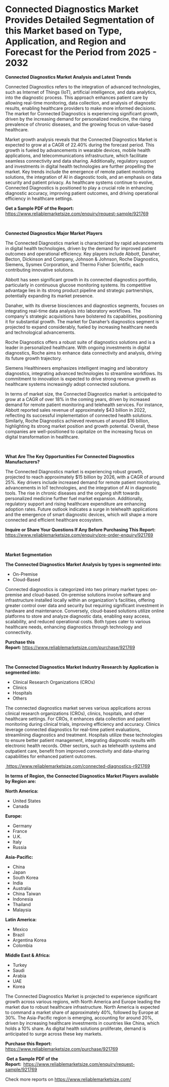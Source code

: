<p><h1>Connected Diagnostics Market Provides Detailed Segmentation of this Market based on Type, Application, and Region and Forecast for the Period from 2025 - 2032</h1></p><p><strong>Connected Diagnostics Market Analysis and Latest Trends</strong></p>
<p><p>Connected Diagnostics refers to the integration of advanced technologies, such as Internet of Things (IoT), artificial intelligence, and data analytics, into the diagnostic process. This approach enhances patient care by allowing real-time monitoring, data collection, and analysis of diagnostic results, enabling healthcare providers to make more informed decisions. The market for Connected Diagnostics is experiencing significant growth, driven by the increasing demand for personalized medicine, the rising prevalence of chronic diseases, and the growing focus on value-based healthcare.</p><p>Market growth analysis reveals that the Connected Diagnostics Market is expected to grow at a CAGR of 22.40% during the forecast period. This growth is fueled by advancements in wearable devices, mobile health applications, and telecommunications infrastructure, which facilitate seamless connectivity and data sharing. Additionally, regulatory support and investments in digital health technologies are further propelling the market. Key trends include the emergence of remote patient monitoring solutions, the integration of AI in diagnostic tools, and an emphasis on data security and patient privacy. As healthcare systems continue to evolve, Connected Diagnostics is positioned to play a crucial role in enhancing diagnostic accuracy, improving patient outcomes, and driving operational efficiency in healthcare settings.</p></p>
<p><strong>Get a Sample PDF of the Report:&nbsp;</strong> <a href="https://www.reliablemarketsize.com/enquiry/request-sample/921769?utm_campaign=2337&utm_medium=2&utm_source=Github&utm_content=ia&utm_term=05032025&utm_id=connected-diagnostics">https://www.reliablemarketsize.com/enquiry/request-sample/921769</a></p>
<p>&nbsp;</p>
<p><strong>Connected Diagnostics Major Market Players</strong></p>
<p><p>The Connected Diagnostics market is characterized by rapid advancements in digital health technologies, driven by the demand for improved patient outcomes and operational efficiency. Key players include Abbott, Danaher, Becton, Dickinson and Company, Johnson & Johnson, Roche Diagnostics, Siemens, Sysmex Corporation, and Thermo Fisher Scientific, each contributing innovative solutions.</p><p>Abbott has seen significant growth in its connected diagnostics portfolio, particularly in continuous glucose monitoring systems. Its competitive advantage lies in its strong product pipeline and strategic partnerships, potentially expanding its market presence.</p><p>Danaher, with its diverse biosciences and diagnostics segments, focuses on integrating real-time data analysis into laboratory workflows. The company's strategic acquisitions have bolstered its capabilities, positioning it for substantial growth. The market for Danaher’s diagnostics segment is projected to expand considerably, fueled by increasing healthcare needs and technological advancements.</p><p>Roche Diagnostics offers a robust suite of diagnostics solutions and is a leader in personalized healthcare. With ongoing investments in digital diagnostics, Roche aims to enhance data connectivity and analysis, driving its future growth trajectory.</p><p>Siemens Healthineers emphasizes intelligent imaging and laboratory diagnostics, integrating advanced technologies to streamline workflows. Its commitment to innovation is expected to drive strong revenue growth as healthcare systems increasingly adopt connected solutions.</p><p>In terms of market size, the Connected Diagnostics market is anticipated to grow at a CAGR of over 18% in the coming years, driven by increased demand for remote patient monitoring and telehealth services. For instance, Abbott reported sales revenue of approximately $43 billion in 2022, reflecting its successful implementation of connected health solutions. Similarly, Roche Diagnostics achieved revenues of around $16 billion, highlighting its strong market position and growth potential. Overall, these companies are well-positioned to capitalize on the increasing focus on digital transformation in healthcare.</p></p>
<p>&nbsp;</p>
<p><strong>What Are The Key Opportunities For Connected Diagnostics Manufacturers?</strong></p>
<p><p>The Connected Diagnostics market is experiencing robust growth, projected to reach approximately $15 billion by 2026, with a CAGR of around 25%. Key drivers include increased demand for remote patient monitoring, advancements in IoT technologies, and the integration of AI in diagnostic tools. The rise in chronic diseases and the ongoing shift towards personalized medicine further fuel market expansion. Additionally, regulatory support and rising healthcare expenditure are enhancing adoption rates. Future outlook indicates a surge in telehealth applications and the emergence of smart diagnostic devices, which will shape a more connected and efficient healthcare ecosystem.</p></p>
<p><strong>Inquire or Share Your Questions If Any Before Purchasing This Report:</strong> <a href="https://www.reliablemarketsize.com/enquiry/pre-order-enquiry/921769?utm_campaign=2337&utm_medium=2&utm_source=Github&utm_content=ia&utm_term=05032025&utm_id=connected-diagnostics">https://www.reliablemarketsize.com/enquiry/pre-order-enquiry/921769</a></p>
<p>&nbsp;</p>
<p><strong>Market Segmentation</strong></p>
<p><strong>The Connected Diagnostics Market Analysis by types is segmented into:</strong></p>
<p><ul><li>On-Premise</li><li>Cloud-Based</li></ul></p>
<p><p>Connected diagnostics is categorized into two primary market types: on-premise and cloud-based. On-premise solutions involve software and infrastructure installed locally within an organization's facilities, offering greater control over data and security but requiring significant investment in hardware and maintenance. Conversely, cloud-based solutions utilize online platforms to store and analyze diagnostic data, enabling easy access, scalability, and reduced operational costs. Both types cater to various healthcare needs, enhancing diagnostics through technology and connectivity.</p></p>
<p><strong>Purchase this Report:&nbsp;</strong><a href="https://www.reliablemarketsize.com/purchase/921769?utm_campaign=2337&utm_medium=2&utm_source=Github&utm_content=ia&utm_term=05032025&utm_id=connected-diagnostics">https://www.reliablemarketsize.com/purchase/921769</a></p>
<p>&nbsp;</p>
<p><strong>The Connected Diagnostics Market Industry Research by Application is segmented into:</strong></p>
<p><ul><li>Clinical Research Organizations (CROs)</li><li>Clinics</li><li>Hospitals</li><li>Others</li></ul></p>
<p><p>The connected diagnostics market serves various applications across clinical research organizations (CROs), clinics, hospitals, and other healthcare settings. For CROs, it enhances data collection and patient monitoring during clinical trials, improving efficiency and accuracy. Clinics leverage connected diagnostics for real-time patient evaluations, streamlining diagnostics and treatment. Hospitals utilize these technologies to ensure better patient management, integrating diagnostic results with electronic health records. Other sectors, such as telehealth systems and outpatient care, benefit from improved connectivity and data-sharing capabilities for enhanced patient outcomes.</p></p>
<p><a href="https://www.reliablemarketsize.com/connected-diagnostics-r921769?utm_campaign=2337&utm_medium=2&utm_source=Github&utm_content=ia&utm_term=05032025&utm_id=connected-diagnostics">&nbsp;https://www.reliablemarketsize.com/connected-diagnostics-r921769</a></p>
<p><strong>In terms of Region, the Connected Diagnostics Market Players available by Region are:</strong></p>
<p>
    <p> <strong> North America: </strong>
        <ul>
            <li>United States</li>
            <li>Canada</li>
        </ul>
        </p> 
    <p> <strong> Europe: </strong>
        <ul>
            <li>Germany</li>
            <li>France</li>
            <li>U.K.</li>
            <li>Italy</li>
            <li>Russia</li>
        </ul>
        </p> 
    <p> <strong> Asia-Pacific: </strong>
        <ul>
            <li>China</li>
            <li>Japan</li>
            <li>South Korea</li>
            <li>India</li>
            <li>Australia</li>
            <li>China Taiwan</li>
            <li>Indonesia</li>
            <li>Thailand</li>
            <li>Malaysia</li>
        </ul>
        </p> 
    <p> <strong> Latin America: </strong>
        <ul>
            <li>Mexico</li>
            <li>Brazil</li>
            <li>Argentina Korea</li>
            <li>Colombia</li>
        </ul>
        </p> 
    <p> <strong> Middle East & Africa: </strong>
        <ul>
            <li>Turkey</li>
            <li>Saudi</li>
            <li>Arabia</li>
            <li>UAE</li>
            <li>Korea</li>
        </ul>
    </p>
    </p>
<p><p>The Connected Diagnostics Market is projected to experience significant growth across various regions, with North America and Europe leading the market due to robust healthcare infrastructure. North America is expected to command a market share of approximately 40%, followed by Europe at 30%. The Asia-Pacific region is emerging, accounting for around 20%, driven by increasing healthcare investments in countries like China, which holds a 10% share. As digital health solutions proliferate, demand is anticipated to surge across these key markets.</p></p>
<p><strong>Purchase this Report: </strong><a href="https://www.reliablemarketsize.com/purchase/921769?utm_campaign=2337&utm_medium=2&utm_source=Github&utm_content=ia&utm_term=05032025&utm_id=connected-diagnostics">https://www.reliablemarketsize.com/purchase/921769</a></p>
<p>&nbsp;<strong>Get a Sample PDF of the Report:&nbsp;&nbsp;</strong><a href="https://www.reliablemarketsize.com/enquiry/request-sample/921769?utm_campaign=2337&utm_medium=2&utm_source=Github&utm_content=ia&utm_term=05032025&utm_id=connected-diagnostics">https://www.reliablemarketsize.com/enquiry/request-sample/921769</a></p>
<p><strong></strong></p>
<p>Check more reports on <a href="https://www.reliablemarketsize.com/?utm_campaign=2337&utm_medium=2&utm_source=Github&utm_content=ia&utm_term=05032025&utm_id=connected-diagnostics">https://www.reliablemarketsize.com/</a></p>